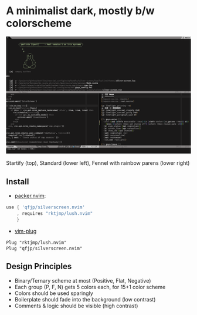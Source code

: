 # A minimalist dark, mostly b/w colorscheme

![SampleImage](./example.png)

Startify (top), Standard (lower left), Fennel with rainbow parens
(lower right)

## Install

* [packer.nvim](https://github.com/wbthomason/packer.nvim):
```lua
use { 'qfjp/silverscreen.nvim'
    , requires "rktjmp/lush.nvim"
    }
```

* [vim-plug](https://github.com/junegunn/vim-plug)
```vim
Plug "rktjmp/lush.nvim"
Plug "qfjp/silverscreen.nvim"
```

## Design Principles
* Binary/Ternary scheme at most (Positive, Flat, Negative)
* Each group (P, F, N) gets 5 colors each, for 15+1 color scheme
* Colors should be used sparingly
* Boilerplate should fade into the background (low contrast)
* Comments & logic should be visible (high contrast)
